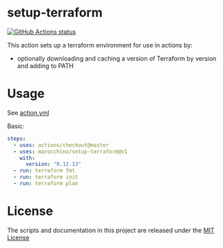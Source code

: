 # setup-terraform

<p align="left">
  <a href="https://github.com/marocchino/setup-terraform"><img alt="GitHub Actions status" src="https://github.com/marocchino/setup-terraform/workflows/test/badge.svg"></a>
</p>

This action sets up a terraform environment for use in actions by:

- optionally downloading and caching a version of Terraform by version and adding to PATH

# Usage

See [action.yml](action.yml)

Basic:

```yaml
steps:
  - uses: actions/checkout@master
  - uses: marocchino/setup-terraform@v1
    with:
      version: "0.12.13"
  - run: terraform fmt
  - run: terraform init
  - run: terraform plan
```

# License

The scripts and documentation in this project are released under the [MIT License](LICENSE)
